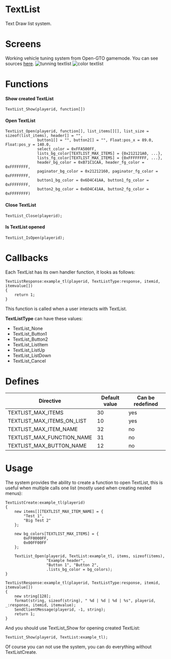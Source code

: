 # TextList
Text Draw list system.

# Screens
Working vehicle tuning system from Open-GTO gamemode. You can see sources [here](https://github.com/Open-GTO/Open-GTO/blob/master/sources/services/tuning.pwn).
![tunning textlist](http://i.imgur.com/x39yVSK.png)
![color textlist](http://i.imgur.com/XI7vYI6.png)

# Functions
#### Show created TextList
```Pawn
TextList_Show(playerid, function[])
```

#### Open TextList
```Pawn
TextList_Open(playerid, function[], list_items[][], list_size = sizeof(list_items), header[] = "",
              button1[] = "", button2[] = "", Float:pos_x = 89.0, Float:pos_y = 140.0,
              select_color = 0xFFA500FF,
              lists_bg_color[TEXTLIST_MAX_ITEMS] = {0x212121A0, ...},
              lists_fg_color[TEXTLIST_MAX_ITEMS] = {0xFFFFFFFF, ...},
              header_bg_color = 0xB71C1CAA, header_fg_color = 0xFFFFFFFF,
              paginator_bg_color = 0x21212160, paginator_fg_color = 0xFFFFFFFF,
              button1_bg_color = 0x6D4C41AA, button1_fg_color = 0xFFFFFFFF,
              button2_bg_color = 0x6D4C41AA, button2_fg_color = 0xFFFFFFFF)
```

#### Close TextList
```Pawn
TextList_Close(playerid);
```

#### Is TextList opened
```Pawn
TextList_IsOpen(playerid);
```

# Callbacks
Each TextList has its own handler function, it looks as follows:
```Pawn
TextListResponse:example_tl(playerid, TextListType:response, itemid, itemvalue[])
{
    return 1;
}
```
This function is called when a user interacts with TextList.

**TextListType** can have these values:
- TextList_None
- TextList_Button1
- TextList_Button2
- TextList_ListItem
- TextList_ListUp
- TextList_ListDown
- TextList_Cancel

# Defines
Directive | Default value | Can be redefined
----------|---------------|------------
TEXTLIST_MAX_ITEMS | 30 | yes
TEXTLIST_MAX_ITEMS_ON_LIST | 10 | yes
TEXTLIST_MAX_ITEM_NAME | 32 | no
TEXTLIST_MAX_FUNCTION_NAME | 31 | no
TEXTLIST_MAX_BUTTON_NAME | 12 | no

# Usage
The system provides the ability to create a function to open TextList, this is useful when multiple calls one list (mostly used when creating nested menus):
```Pawn
TextListCreate:example_tl(playerid)
{
	new items[][TEXTLIST_MAX_ITEM_NAME] = {
		"Test 1",
		"Big Test 2"
	};

	new bg_colors[TEXTLIST_MAX_ITEMS] = {
		0xFF0000FF,
		0x00FF00FF
	};

	TextList_Open(playerid, TextList:example_tl, items, sizeof(items),
	              "Example header",
	              "Button 1", "Button 2",
	              .lists_bg_color = bg_colors);
}

TextListResponse:example_tl(playerid, TextListType:response, itemid, itemvalue[])
{
	new string[128];
	format(string, sizeof(string), " %d | %d | %d | %s", playerid, _:response, itemid, itemvalue);
	SendClientMessage(playerid, -1, string);
	return 1;
}
```
And you should use TextList_Show for opening created TextList:
```Pawn
TextList_Show(playerid, TextList:example_tl);
```
Of course you can not use the system, you can do everything without TextListCreate.
